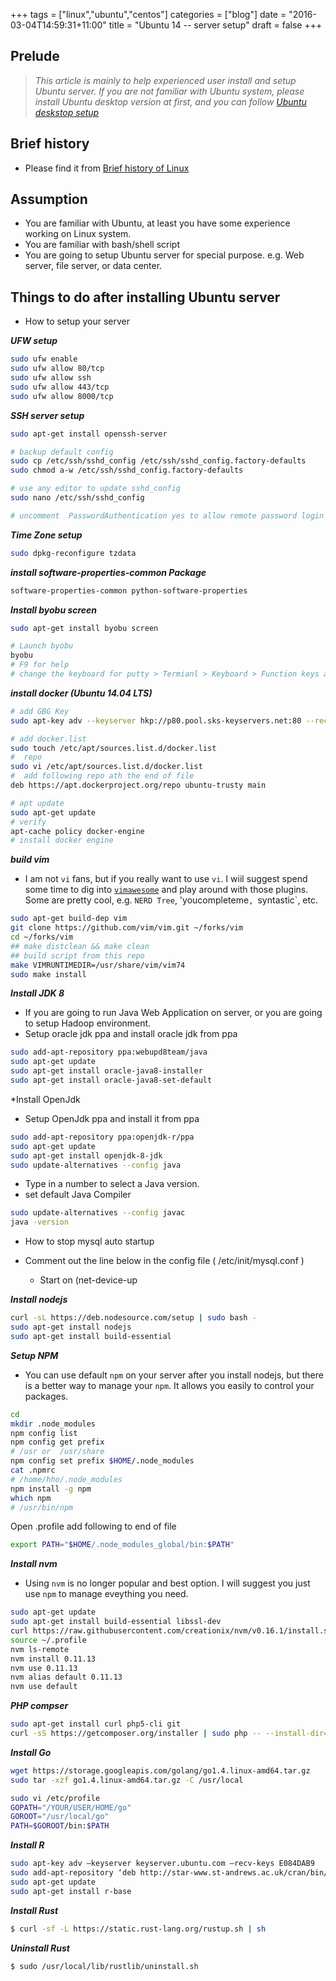 +++
tags =  ["linux","ubuntu","centos"]
categories = ["blog"]
date = "2016-03-04T14:59:31+11:00"
title = "Ubuntu 14 -- server setup"
draft = false
+++

## Prelude
> *This article is mainly to help experienced user install and setup Ubuntu server. If you are not familiar with Ubuntu system, please install Ubuntu desktop version at first, and you can follow [Ubuntu deskstop setup](https://harrryho.github.io/blog/ubuntu-desktop-14/)*

## Brief history
* Please find it from [Brief history of Linux](http://harryho.github.io/blog/linux-history/)

## Assumption

* You are familiar with Ubuntu, at least you have some experience working on Linux system. 
* You are familiar with bash/shell script
* You are going to setup Ubuntu server for special purpose. e.g. Web server, file server, or data center.  

## Things to do after installing Ubuntu server

* How to setup your server 

***UFW setup***

```bash
sudo ufw enable
sudo ufw allow 80/tcp
sudo ufw allow ssh
sudo ufw allow 443/tcp
sudo ufw allow 8000/tcp
```

***SSH server setup***

```bash
sudo apt-get install openssh-server 

# backup default config 
sudo cp /etc/ssh/sshd_config /etc/ssh/sshd_config.factory-defaults
sudo chmod a-w /etc/ssh/sshd_config.factory-defaults

# use any editor to update sshd_config 
sudo nano /etc/ssh/sshd_config

# uncomment  PasswordAuthentication yes to allow remote password login
```


***Time Zone setup***

```bash
sudo dpkg-reconfigure tzdata
```

***install software-properties-common Package***

```bash
software-properties-common python-software-properties
```

***Install byobu screen***

```bash
sudo apt-get install byobu screen 

# Launch byobu
byobu
# F9 for help 
# change the keyboard for putty > Termianl > Keyboard > Function keys and keyboard > Xterm R6
```


***install docker (Ubuntu 14.04 LTS)***

```bash
# add GBG Key
sudo apt-key adv --keyserver hkp://p80.pool.sks-keyservers.net:80 --recv-keys 58118E89F3A912897C070ADBF76221572C52609D

# add docker.list
sudo touch /etc/apt/sources.list.d/docker.list
#  repo 
sudo vi /etc/apt/sources.list.d/docker.list
#  add following repo ath the end of file 
deb https://apt.dockerproject.org/repo ubuntu-trusty main

# apt update 
sudo apt-get update
# verify 
apt-cache policy docker-engine
# install docker engine

```


***build vim***

* I am not `vi` fans, but if you really want to use `vi`. I wiil suggest spend some time to dig into [`vimawesome`](http://vimawesome.com) and play around with those plugins. Some are pretty cool, e.g. `NERD Tree`, 'youcompleteme`, `syntastic`, etc. 

```bash
sudo apt-get build-dep vim
git clone https://github.com/vim/vim.git ~/forks/vim
cd ~/forks/vim
## make distclean && make clean
## build script from this repo
make VIMRUNTIMEDIR=/usr/share/vim/vim74
sudo make install
```

***Install JDK 8*** 

* If you are going to run Java Web Application on server, or you are going to setup Hadoop environment. 
* Setup oracle jdk ppa and install oracle jdk from ppa
```bash
sudo add-apt-repository ppa:webupd8team/java
sudo apt-get update
sudo apt-get install oracle-java8-installer
sudo apt-get install oracle-java8-set-default     
```

*Install OpenJdk 

* Setup OpenJdk ppa and install it from ppa
```bash
sudo add-apt-repository ppa:openjdk-r/ppa
sudo apt-get update 
sudo apt-get install openjdk-8-jdk
sudo update-alternatives --config java
```
* Type in a number to select a Java version.
* set default Java Compiler 

```bash
sudo update-alternatives --config javac
java -version
```

* How to stop mysql auto startup 

* Comment out the line below in the config file ( /etc/init/mysql.conf )
   * Start on (net-device-up


***Install nodejs***

```bash
curl -sL https://deb.nodesource.com/setup | sudo bash -
sudo apt-get install nodejs
sudo apt-get install build-essential
```

***Setup NPM***

* You can use default `npm` on your server after you install nodejs, but there is a better way to manage your `npm`. It allows you easily to control your packages.  

```bash
cd 
mkdir .node_modules
npm config list
npm config get prefix
# /usr or  /usr/share
npm config set prefix $HOME/.node_modules
cat .npmrc
# /home/hho/.node_modules
npm install -g npm
which npm
# /usr/bin/npm
```

Open .profile add following to end of file

```bash
export PATH="$HOME/.node_modules_global/bin:$PATH"
```

***Install nvm***
* Using `nvm` is no longer popular and best option. I will suggest you just use `npm` to manage eveything you need. 
```bash
sudo apt-get update
sudo apt-get install build-essential libssl-dev
curl https://raw.githubusercontent.com/creationix/nvm/v0.16.1/install.sh | sh
source ~/.profile
nvm ls-remote
nvm install 0.11.13
nvm use 0.11.13
nvm alias default 0.11.13
nvm use default
```

***PHP compser*** 

```bash
sudo apt-get install curl php5-cli git
curl -sS https://getcomposer.org/installer | sudo php -- --install-dir=/usr/local/bin --filename=composer
```


***Install Go***

```bash
wget https://storage.googleapis.com/golang/go1.4.linux-amd64.tar.gz
sudo tar -xzf go1.4.linux-amd64.tar.gz -C /usr/local

sudo vi /etc/profile
GOPATH="/YOUR/USER/HOME/go"
GOROOT="/usr/local/go"
PATH=$GOROOT/bin:$PATH
```

***Install R*** 

```bash
sudo apt-key adv –keyserver keyserver.ubuntu.com –recv-keys E084DAB9
sudo add-apt-repository ‘deb http://star-www.st-andrews.ac.uk/cran/bin/linux/ubuntu trusty/’
sudo apt-get update
sudo apt-get install r-base
```


***Install Rust***

```bash
$ curl -sf -L https://static.rust-lang.org/rustup.sh | sh
```
***Uninstall Rust***
```bash
$ sudo /usr/local/lib/rustlib/uninstall.sh
```


